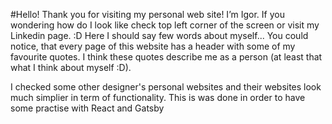 #Hello!
Thank you for visiting my personal web site!
I’m Igor. If you wondering how do I look like check top left corner of the screen or visit my Linkedin page. :D Here I should say few words about myself... You could notice, that every page of this website has a header with some of my favourite quotes. I think these quotes describe me as a person (at least that what I think about myself :D).

I checked some other designer's personal websites and their websites look much simplier in term of functionality. This is was done in order to have some practise with React and Gatsby
